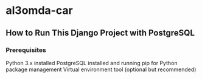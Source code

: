 # al3omda-car

## How to Run This Django Project with PostgreSQL

### Prerequisites

Python 3.x installed
PostgreSQL installed and running
pip for Python package management
Virtual environment tool (optional but recommended)

